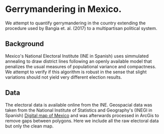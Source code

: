 # Gerrymandering in Mexico.
We attempt to quantify gerrymandering in the country extending the procedure
used by Bangia et. al. (2017) to a  multipartisan political system.

## Background
Mexico's National Electoral Institute (INE in Spanish) uses simmulated annealing
to draw district lines following an  openly available model that penalizes the
usual measures of populational variance and compactness. We attempt to verify
if this algorithm is robust in the sense that slight variations should not
yield very different election results.

## Data
The electoral data is available online from the INE. Geospacial data was taken
from the National Institute of Statistics and Geography's (INEGI in Spanish)
[Digital map of Mexico](http://gaia.inegi.org.mx/geoelectoral/viewer.html) and
was afterwards processed in ArcGis to remove gaps between polygons.
Here we include all the raw electoral data but only the clean map.

